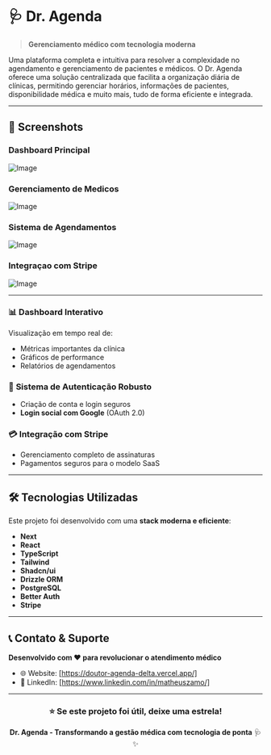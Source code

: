 # 🩺 Dr. Agenda

> **Gerenciamento médico com tecnologia moderna**

Uma plataforma completa e intuitiva para resolver a complexidade no agendamento e gerenciamento de pacientes e médicos. O Dr. Agenda oferece uma solução centralizada que facilita a organização diária de clínicas, permitindo gerenciar horários, informações de pacientes, disponibilidade médica e muito mais, tudo de forma eficiente e integrada.

---

## 📸 Screenshots

### Dashboard Principal
![Image](https://github.com/user-attachments/assets/d7882e9f-6580-4729-99c9-e25bebb7002d)

### Gerenciamento de Medicos
![Image](https://github.com/user-attachments/assets/d4f22ae9-a77b-490c-bfbb-e1fe197344be)

### Sistema de Agendamentos
![Image](https://github.com/user-attachments/assets/d139ee2c-114a-45ca-81b8-79892ca3c543)

### Integraçao com Stripe
![Image](https://github.com/user-attachments/assets/8551ed11-7df8-4b9e-bb75-e323082a54c0)





---

### 📊 **Dashboard Interativo**
Visualização em tempo real de:
- Métricas importantes da clínica
- Gráficos de performance
- Relatórios de agendamentos

### 🔐 **Sistema de Autenticação Robusto**
- Criação de conta e login seguros
- **Login social com Google** (OAuth 2.0)

### 💳 **Integração com Stripe**
- Gerenciamento completo de assinaturas
- Pagamentos seguros para o modelo SaaS  

---

## 🛠️ Tecnologias Utilizadas

Este projeto foi desenvolvido com uma **stack moderna e eficiente**:

- **Next**
- **React**
- **TypeScript**
- **Tailwind**
- **Shadcn/ui**
- **Drizzle ORM**
- **PostgreSQL**
- **Better Auth**
- **Stripe**

---

## 📞 Contato & Suporte

**Desenvolvido com ❤️ para revolucionar o atendimento médico**

- 🌐 Website: [https://doutor-agenda-delta.vercel.app/]
- 📱 LinkedIn: [https://www.linkedin.com/in/matheuszamo/]

---

<div align="center">

### ⭐ Se este projeto foi útil, deixe uma estrela!

**Dr. Agenda - Transformando a gestão médica com tecnologia de ponta** 🩺✨

</div>
